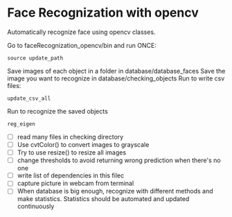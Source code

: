 # Face Recognization with opencv
Automatically recognize face using opencv classes.

Go to faceRecognization_opencv/bin and run ONCE: 
```
source update_path 
```

Save images of each object in a folder in database/database_faces
Save the image you want to recognize in database/checking_objects
Run to write csv files:
```
update_csv_all 
```

Run to recognize the saved objects
```
reg_eigen 
```

- [ ] read many files in checking directory
- [ ] Use cvtColor() to convert images to grayscale
- [ ] Try to use resize() to resize all images
- [ ] change thresholds to avoid returning wrong prediction when there's no one
- [ ] write list of dependencies in this filec
- [ ] capture picture in webcam from terminal
- [ ] When database is big enough, recognize with different methods and make statistics. Statistics should be automated and updated continuously
